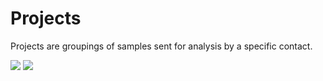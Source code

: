 # Projects

Projects are groupings of samples sent for analysis by a specific contact.

<img src="/assets/images/screenshots/screenshot_projects_table.png"/>

<img src="/assets/images/screenshots/screenshot_projects_form.png"/>

<!-- ## Receiving Traceability Transfers

## Project Creation

## Batch Creation -->
